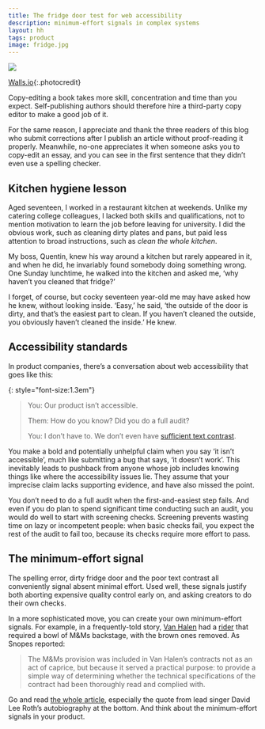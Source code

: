 ```yaml
---
title: The fridge door test for web accessibility
description: minimum-effort signals in complex systems
layout: hh
tags: product
image: fridge.jpg
---
```


![](fridge.jpg)

[Walls.io](https://unsplash.com/photos/rTg7ljxWGgI){:.photocredit}

Copy-editing a book takes more skill, concentration and time than you expect.
Self-publishing authors should therefore hire a third-party copy editor to make a good job of it.

For the same reason, I appreciate and thank the three readers of this blog 
who submit corrections after I publish an article without proof-reading it properly.
Meanwhile, no-one appreciates it when someone asks you to copy-edit an essay,
and you can see in the first sentence that they didn’t even use a spelling checker.

## Kitchen hygiene lesson

Aged seventeen, I worked in a restaurant kitchen at weekends.
Unlike my catering college colleagues, I lacked both skills and qualifications,
not to mention motivation to learn the job before leaving for university.
I did the obvious work, such as cleaning dirty plates and pans,
but paid less attention to broad instructions, such as _clean the whole kitchen_.

My boss, Quentin, knew his way around a kitchen but rarely appeared in it,
and when he did, he invariably found somebody doing something wrong.
One Sunday lunchtime, he walked into the kitchen and asked me,
‘why haven’t you cleaned that fridge?’

I forget, of course, but cocky seventeen year-old me may have asked how he knew,
 without looking inside.
‘Easy,’ he said, ‘the outside of the door is dirty, and that’s the easiest part to clean.
If you haven’t cleaned the outside, you obviously haven’t cleaned the inside.’
He knew.


## Accessibility standards

In product companies, there’s a conversation about web accessibility that goes like this:

{: style="font-size:1.3em"}
> You: Our product isn’t accessible.
> 
> Them: How do you know? Did you do a full audit?
> 
> You: I don’t have to. We don’t even have [sufficient text contrast](text-contrast).

You make a bold and potentially unhelpful claim when you say ‘it isn’t accessible’, 
much like submitting a bug that says, ‘it doesn’t work’.
This inevitably leads to pushback from anyone whose job includes knowing things like
where the accessibility issues lie.
They assume that your imprecise claim lacks supporting evidence, and have also missed the point.

You don’t need to do a full audit when the first-and-easiest step fails.
And even if you do plan to spend significant time conducting such an audit,
you would do well to start with screening checks.
Screening prevents wasting time on lazy or incompetent people:
when basic checks fail, you expect the rest of the audit to fail too,
because its checks require more effort to pass.

## The minimum-effort signal

The spelling error, dirty fridge door and the poor text contrast all conveniently signal absent minimal effort.
Used well, these signals justify both aborting expensive quality control early on,
and asking creators to do their own checks.

In a more sophisticated move, you can create your own minimum-effort signals.
For example, in a frequently-told story,
[Van Halen](https://en.wikipedia.org/wiki/Van_halen) had a 
[rider](https://en.wikipedia.org/wiki/Rider_(theater)) that required a bowl of M&Ms backstage, 
with the brown ones removed.
As Snopes reported:

> The M&Ms provision was included in Van Halen’s contracts not as an act of caprice,
> but because it served a practical purpose: 
> to provide a simple way of determining whether the technical specifications of the contract had been thoroughly read and complied with.

Go and read [the whole article](https://www.snopes.com/fact-check/brown-out/),
especially the quote from lead singer David Lee Roth’s autobiography at the bottom.
And think about the minimum-effort signals in your product.